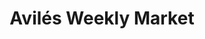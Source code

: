 ---
layout: market
title: Avilés Weekly Market
shortTitle: Avilés
subtitle:
permalink: /visit/markets/avilés.html
aliases:
tags:
toc: false
toc_sticky: true
toc_label: Market
sidebar:
  nav: visit_full
market_image: 
market_image_caption: 
market_name: 
market_freq: Weekly
market_type: General
market_day: Monday
market_hours: 08:00 - 14:00
market_location: Plaza Hermanos Orbón, 33401 Avilés, Asturias, España
market_vendors: 120
conceyu: Avilés
location:
  latitude: 
  longitude: 
---